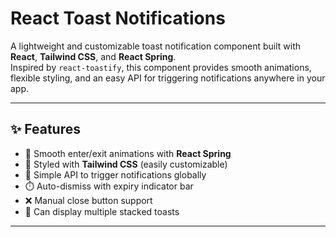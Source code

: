 # React Toast Notifications

A lightweight and customizable toast notification component built with **React**, **Tailwind CSS**, and **React Spring**.  
Inspired by `react-toastify`, this component provides smooth animations, flexible styling, and an easy API for triggering notifications anywhere in your app.

---

## ✨ Features
- 🚀 Smooth enter/exit animations with **React Spring**  
- 🎨 Styled with **Tailwind CSS** (easily customizable)  
- 🔔 Simple API to trigger notifications globally  
- ⏱️ Auto-dismiss with expiry indicator bar  
- ❌ Manual close button support  
- 🧩 Can display multiple stacked toasts  

---